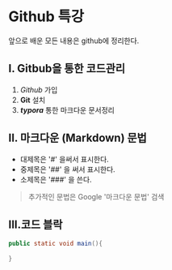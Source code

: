 # Github 특강

앞으로 배운 모든 내용은 github에 정리한다.

## I. Gitbub을 통한 코드관리

1. *Github* 가입
2. **Git** 설치
3. ***typora*** 통한 마크다운 문서정리



## II. 마크다운 (Markdown) 문법

- 대제목은  '#' 을써서 표시한다.
- 중제목은  '##' 을 써서 표시한다.
- 소제목은 '###' 을 쓴다.

> 추가적인 문법은 Google '마크다운 문법' 검색



## III.코드 블락

```java
public static void main(){
    
}
```



```

```

```

```